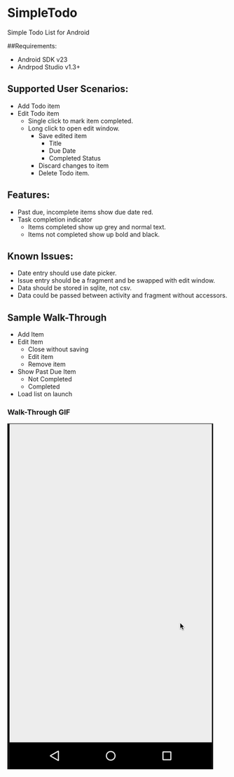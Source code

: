 # SimpleTodo
Simple Todo List for Android

##Requirements:

* Android SDK v23
* Andrpod Studio v1.3+

## Supported User Scenarios:

* Add Todo item
* Edit Todo item
    * Single click to mark item completed.
    * Long click to open edit window.
        * Save edited item
            * Title
            * Due Date
            * Completed Status
        * Discard changes to item
        * Delete Todo item.

## Features:

* Past due, incomplete items show due date red.
* Task completion indicator
    * Items completed show up grey and normal text.
    * Items not completed show up bold and black.

## Known Issues:

* Date entry should use date picker.
* Issue entry should be a fragment and be swapped with edit window.
* Data should be stored in sqlite, not csv.
* Data could be passed between activity and fragment without accessors.

## Sample Walk-Through

* Add Item
* Edit Item
    * Close without saving
    * Edit item
    * Remove item
* Show Past Due Item
    * Not Completed
    * Completed
* Load list on launch

### Walk-Through GIF
![SimpleTodo](./docs/walkthrough.gif "SimpleTodo Walk-Through")
